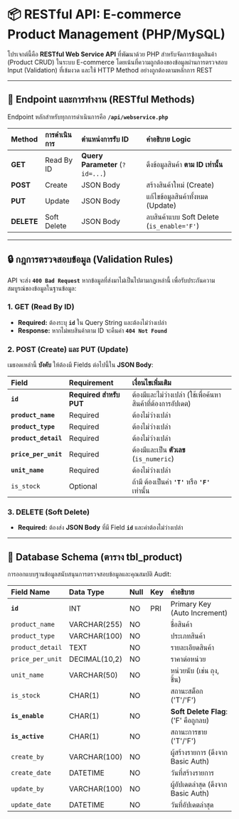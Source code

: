 # 📦 RESTful API: E-commerce Product Management (PHP/MySQL)

โปรเจกต์นี้คือ **RESTful Web Service API** ที่พัฒนาด้วย PHP สำหรับจัดการข้อมูลสินค้า (Product CRUD) ในระบบ E-commerce โดยเน้นที่ความถูกต้องของข้อมูลผ่านการตรวจสอบ Input (Validation) ที่เข้มงวด และใช้ HTTP Method อย่างถูกต้องตามหลักการ REST

---

## 🎯 Endpoint และการทำงาน (RESTful Methods)

Endpoint หลักสำหรับทุกการดำเนินการคือ **`/api/webservice.php`**

| Method | การดำเนินการ | ตำแหน่งการรับ ID | คำอธิบาย Logic |
| :--- | :--- | :--- | :--- |
| **GET** | Read By ID | **Query Parameter** (`?id=...`) | ดึงข้อมูลสินค้า **ตาม ID เท่านั้น** |
| **POST** | Create | JSON Body | สร้างสินค้าใหม่ (Create) |
| **PUT** | Update | JSON Body | แก้ไขข้อมูลสินค้าทั้งหมด (Update) |
| **DELETE** | Soft Delete | JSON Body | ลบสินค้าแบบ Soft Delete (`is_enable='F'`) |

---

## 🔒 กฎการตรวจสอบข้อมูล (Validation Rules)

API จะส่ง **`400 Bad Request`** หากข้อมูลที่ส่งมาไม่เป็นไปตามกฎเหล่านี้ เพื่อรับประกันความสมบูรณ์ของข้อมูลในฐานข้อมูล:

### 1. **GET (Read By ID)**

* **Required:** ต้องระบุ **`id`** ใน Query String และต้องไม่ว่างเปล่า
* **Response:** หากไม่พบสินค้าตาม ID จะคืนค่า **`404 Not Found`**

### 2. **POST (Create) และ PUT (Update)**

เมธอดเหล่านี้ **บังคับ** ให้ต้องมี Fields ต่อไปนี้ใน **JSON Body**:

| Field | Requirement | เงื่อนไขเพิ่มเติม |
| :--- | :--- | :--- |
| **`id`** | **Required สำหรับ PUT** | ต้องมีและไม่ว่างเปล่า (ใช้เพื่อค้นหาสินค้าที่ต้องการอัปเดต) |
| **`product_name`** | Required | ต้องไม่ว่างเปล่า |
| **`product_type`** | Required | ต้องไม่ว่างเปล่า |
| **`product_detail`** | Required | ต้องไม่ว่างเปล่า |
| **`price_per_unit`** | Required | ต้องมีและเป็น **ตัวเลข** (`is_numeric`) |
| **`unit_name`** | Required | ต้องไม่ว่างเปล่า |
| `is_stock` | Optional | ถ้ามี ต้องเป็นค่า **`'T'`** หรือ **`'F'`** เท่านั้น |

### 3. **DELETE (Soft Delete)**

* **Required:** ต้องส่ง **JSON Body** ที่มี Field **`id`** และค่าต้องไม่ว่างเปล่า

---

## 💾 Database Schema (ตาราง tbl_product)

การออกแบบฐานข้อมูลสนับสนุนการตรวจสอบข้อมูลและคุณสมบัติ Audit:

| Field Name | Data Type | Null | Key | คำอธิบาย |
| :--- | :--- | :--- | :--- | :--- |
| **`id`** | INT | NO | PRI | Primary Key (Auto Increment) |
| `product_name` | VARCHAR(255) | NO | | ชื่อสินค้า |
| `product_type` | VARCHAR(100) | NO | | ประเภทสินค้า |
| `product_detail` | TEXT | NO | | รายละเอียดสินค้า |
| `price_per_unit` | DECIMAL(10,2) | NO | | ราคาต่อหน่วย |
| `unit_name` | VARCHAR(50) | NO | | หน่วยนับ (เช่น ถุง, ชิ้น) |
| `is_stock` | CHAR(1) | NO | | สถานะสต็อก ('T'/'F') |
| **`is_enable`** | CHAR(1) | NO | | **Soft Delete Flag**: ('F' คือถูกลบ) |
| **`is_active`** | CHAR(1) | NO | | สถานะการขาย ('T'/'F') |
| `create_by` | VARCHAR(100) | NO | | ผู้สร้างรายการ (ดึงจาก Basic Auth) |
| `create_date` | DATETIME | NO | | วันที่สร้างรายการ |
| `update_by` | VARCHAR(100) | NO | | ผู้อัปเดตล่าสุด (ดึงจาก Basic Auth) |
| `update_date` | DATETIME | NO | | วันที่อัปเดตล่าสุด |
